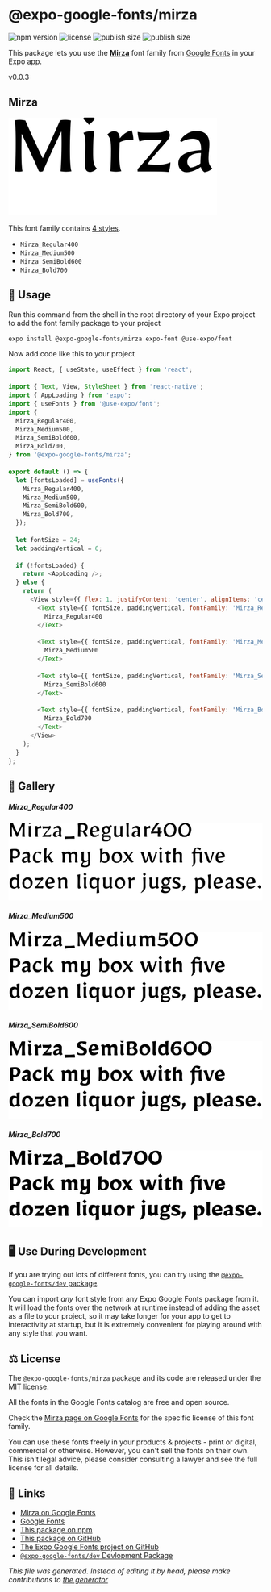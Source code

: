 # @expo-google-fonts/mirza

![npm version](https://flat.badgen.net/npm/v/@expo-google-fonts/mirza)
![license](https://flat.badgen.net/github/license/expo/google-fonts)
![publish size](https://flat.badgen.net/packagephobia/install/@expo-google-fonts/mirza)
![publish size](https://flat.badgen.net/packagephobia/publish/@expo-google-fonts/mirza)

This package lets you use the [**Mirza**](https://fonts.google.com/specimen/Mirza) font family from [Google Fonts](https://fonts.google.com/) in your Expo app.

v0.0.3

## Mirza

![Mirza](./font-family.png)

This font family contains [4 styles](#gallery).

- `Mirza_Regular400`
- `Mirza_Medium500`
- `Mirza_SemiBold600`
- `Mirza_Bold700`

## 🔡 Usage

Run this command from the shell in the root directory of your Expo project to add the font family package to your project
```sh
expo install @expo-google-fonts/mirza expo-font @use-expo/font
```

Now add code like this to your project
```js
import React, { useState, useEffect } from 'react';

import { Text, View, StyleSheet } from 'react-native';
import { AppLoading } from 'expo';
import { useFonts } from '@use-expo/font';
import {
  Mirza_Regular400,
  Mirza_Medium500,
  Mirza_SemiBold600,
  Mirza_Bold700,
} from '@expo-google-fonts/mirza';

export default () => {
  let [fontsLoaded] = useFonts({
    Mirza_Regular400,
    Mirza_Medium500,
    Mirza_SemiBold600,
    Mirza_Bold700,
  });

  let fontSize = 24;
  let paddingVertical = 6;

  if (!fontsLoaded) {
    return <AppLoading />;
  } else {
    return (
      <View style={{ flex: 1, justifyContent: 'center', alignItems: 'center' }}>
        <Text style={{ fontSize, paddingVertical, fontFamily: 'Mirza_Regular400' }}>
          Mirza_Regular400
        </Text>

        <Text style={{ fontSize, paddingVertical, fontFamily: 'Mirza_Medium500' }}>
          Mirza_Medium500
        </Text>

        <Text style={{ fontSize, paddingVertical, fontFamily: 'Mirza_SemiBold600' }}>
          Mirza_SemiBold600
        </Text>

        <Text style={{ fontSize, paddingVertical, fontFamily: 'Mirza_Bold700' }}>
          Mirza_Bold700
        </Text>
      </View>
    );
  }
};

```

## 📖 Gallery

##### Mirza_Regular400
![Mirza_Regular400](./5b1ac6cb285ca3492e313a53d5252b9784bf7607f2835a2d44cb3cbad0168539.ttf.png)

##### Mirza_Medium500
![Mirza_Medium500](./423532407cc832ef84cc8f08a3359f26b50e721c8aa0e00221e4215cc83440b3.ttf.png)

##### Mirza_SemiBold600
![Mirza_SemiBold600](./4225215d0df4ad389c4ac29d48fddc531703776591ade64c23f6f995669d4078.ttf.png)

##### Mirza_Bold700
![Mirza_Bold700](./306b412a39d9f93ca840c13ca62300eb5c7712e2afa94bd7ef2272b51131be6d.ttf.png)


## 🖥️ Use During Development

If you are trying out lots of different fonts, you can try using the [`@expo-google-fonts/dev` package](https://github.com/expo/google-fonts/tree/master/font-packages/dev#readme).

You can import *any* font style from any Expo Google Fonts package from it. It will load the fonts
over the network at runtime instead of adding the asset as a file to your project, so it may take longer
for your app to get to interactivity at startup, but it is extremely convenient
for playing around with any style that you want.

## ⚖️ License

The `@expo-google-fonts/mirza` package and its code are released under the MIT license.

All the fonts in the Google Fonts catalog are free and open source.

Check the [Mirza page on Google Fonts](https://fonts.google.com/specimen/Mirza) for the specific license of this font family.

You can use these fonts freely in your products & projects - print or digital, commercial or otherwise. However, you can't sell the fonts on their own. This isn't legal advice, please consider consulting a lawyer and see the full license for all details.

## 🔗 Links

- [Mirza on Google Fonts](https://fonts.google.com/specimen/Mirza)
- [Google Fonts](https://fonts.google.com/)
- [This package on npm](https://www.npmjs.com/package/@expo-google-fonts/mirza)
- [This package on GitHub](https://github.com/expo/google-fonts/tree/master/font-packages/mirza)
- [The Expo Google Fonts project on GitHub](https://github.com/expo/google-fonts)
- [`@expo-google-fonts/dev` Devlopment Package](https://github.com/expo/google-fonts/tree/master/font-packages/dev)


*This file was generated. Instead of editing it by head, please make contributions to [the generator](https://github.com/expo/google-fonts/tree/master/packages/generator)*
